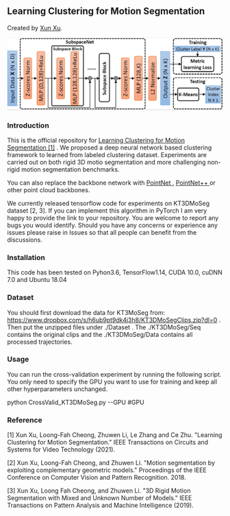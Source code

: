 ## Learning Clustering for Motion Segmentation
Created by <a href="http://xu-xun.com" target="_blank">Xun Xu</a>.

![prediction example](./doc/teaser.png)

### Introduction
This is the official repository for <a href='https://arxiv.org/pdf/1904.02075.pdf'> Learning Clustering for Motion Segmentation [1]</a> . We proposed a deep neural network based clustering framework to learned from labeled clustering dataset. Experiments are carried out on both rigid 3D motio segmentation and more challenging non-rigid motion segmentation benchmarks.

You can also replace the backbone network with <a href="https://github.com/charlesq34/pointnet"> PointNet </a>, <a href="https://github.com/charlesq34/pointnet2"> PointNet++ </a>or other point cloud backbones.

We currently released tensorflow code for experiments on KT3DMoSeg dataset [2, 3]. If you can implement this algorithm in PyTorch I am very happy to provide the link to your repository. You are welcome to report any bugs you would identify. Should you have any concerns or experience any issues please raise in Issues so that all people can benefit from the discussions.

### Installation
This code has been tested on Pyhon3.6, TensorFlow1.14, CUDA 10.0, cuDNN 7.0 and Ubuntu 18.04

### Dataset
You should first download the data for KT3MoSeg from: https://www.dropbox.com/s/h6ub9pt9dk4j3h8/KT3DMoSegClips.zip?dl=0 . Then put the unzipped files under ./Dataset . The ./KT3DMoSeg/Seq contains the original clips and the ./KT3DMoSeg/Data contains all processed trajectories.

### Usage
You can run the cross-validation experiment by running the following script. You only need to specify the GPU you want to use for training and keep all other hyperparameters unchanged.

python  CrossValid_KT3DMoSeg.py --GPU #GPU

### Reference
[1] Xun Xu, Loong-Fah Cheong, Zhuwen Li, Le Zhang and Ce Zhu. "Learning Clustering for Motion Segmentation." IEEE Transactions on Circuits and Systems for Video Technology (2021).

[2] Xun Xu, Loong-Fah Cheong, and Zhuwen Li. "Motion segmentation by exploiting complementary geometric models." Proceedings of the IEEE Conference on Computer Vision and Pattern Recognition. 2018.

[3] Xun Xu, Loong Fah Cheong, and Zhuwen Li. "3D Rigid Motion Segmentation with Mixed and Unknown Number of Models." IEEE Transactions on Pattern Analysis and Machine Intelligence (2019).
